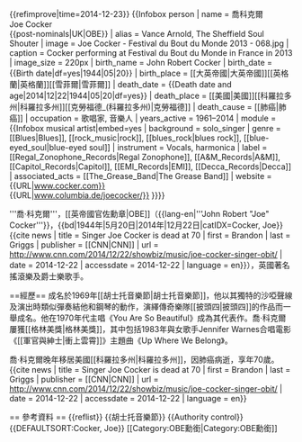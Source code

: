 {{refimprove|time=2014-12-23}}
{{Infobox person
| name = 喬科克爾<br>Joe Cocker<br />{{post-nominals|UK|OBE}}
| alias  = Vance Arnold, The Sheffield Soul Shouter
| image = Joe Cocker - Festival du Bout du Monde 2013 - 068.jpg
| caption = Cocker performing at Festival du Bout du Monde in France in 2013
| image_size = 220px
| birth_name = John Robert Cocker 
| birth_date  = {{Birth date|df=yes|1944|05|20}}
| birth_place = [[大英帝國|大英帝國]][[英格蘭|英格蘭]][[雪菲爾|雪菲爾]]
| death_date  = {{Death date and age|2014|12|22|1944|05|20|df=yes}}
| death_place = [[美國|美國]][[科羅拉多州|科羅拉多州]][[克勞福德_(科羅拉多州)|克勞福德]]
| death_cause = [[肺癌|肺癌]]
| occupation = 歌唱家, 音樂人
| years_active = 1961–2014
| module = {{Infobox musical artist|embed=yes
| background = solo_singer
| genre = [[Blues|Blues]], [[rock_music|rock]], [[blues_rock|blues rock]], [[blue-eyed_soul|blue-eyed soul]]
| instrument = Vocals, harmonica
| label =  [[Regal_Zonophone_Records|Regal Zonophone]], [[A&M_Records|A&M]], [[Capitol_Records|Capitol]], [[EMI_Records|EMI]], [[Decca_Records|Decca]]
| associated_acts = [[The_Grease_Band|The Grease Band]]
| website = {{URL|www.cocker.com}}<br />{{URL|www.columbia.de/joecocker/}}
}}}}

'''喬·科克爾'''，[[英帝國官佐勳章|OBE]]（{{lang-en|'''John Robert "Joe" Cocker'''}}，{{bd|1944年|5月20日|2014年|12月22日|catIDX=Cocker, Joe}}<ref>{{cite news | title = Singer Joe Cocker is dead at 70 | first = Brandon | last = Griggs | publisher = [[CNN|CNN]] | url = http://www.cnn.com/2014/12/22/showbiz/music/joe-cocker-singer-obit/ | date = 2014-12-22 | accessdate = 2014-12-22 | language = en}}</ref>），英國著名搖滾樂及爵士樂歌手。

==經歷==
成名於1969年[[胡士托音樂節|胡士托音樂節]]，他以其獨特的沙啞聲線及演出時類似彈奏結他和鋼琴的動作，演繹傳奇樂隊[[披頭四|披頭四]]的作品而一舉成名。他在1970年代主唱《You Are So Beautiful》成為其代表作。喬·科克爾屢獲[[格林美獎|格林美獎]]，其中包括1983年與女歌手Jennifer Warnes合唱電影《[[軍官與紳士|衝上雲霄]]》主題曲《Up Where We Belong》。

喬·科克爾晚年移居美國[[科羅拉多州|科羅拉多州]]，因肺癌病逝，享年70歲。<ref>{{cite news | title = Singer Joe Cocker is dead at 70 | first = Brandon | last = Griggs | publisher = [[CNN|CNN]] | url = http://www.cnn.com/2014/12/22/showbiz/music/joe-cocker-singer-obit/ | date = 2014-12-22 | accessdate = 2014-12-22 | language = en}}</ref>

== 參考資料 ==
{{reflist}}
{{胡士托音樂節}}
{{Authority control}}
{{DEFAULTSORT:Cocker, Joe}}
[[Category:OBE勳銜|Category:OBE勳銜]]